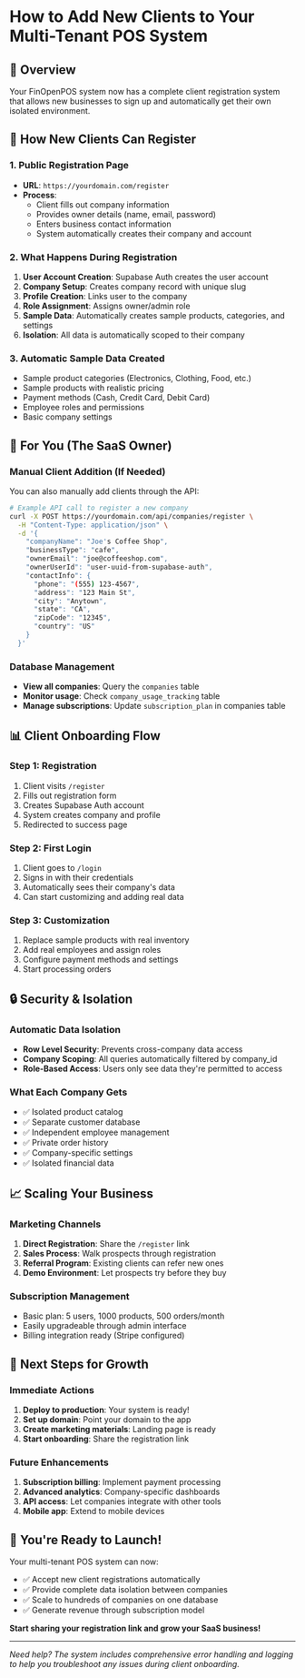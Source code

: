 # How to Add New Clients to Your Multi-Tenant POS System

## 🎯 Overview
Your FinOpenPOS system now has a complete client registration system that allows new businesses to sign up and automatically get their own isolated environment.

## 🚀 How New Clients Can Register

### 1. **Public Registration Page**
- **URL**: `https://yourdomain.com/register`
- **Process**: 
  - Client fills out company information
  - Provides owner details (name, email, password)
  - Enters business contact information
  - System automatically creates their company and account

### 2. **What Happens During Registration**
1. **User Account Creation**: Supabase Auth creates the user account
2. **Company Setup**: Creates company record with unique slug
3. **Profile Creation**: Links user to the company
4. **Role Assignment**: Assigns owner/admin role
5. **Sample Data**: Automatically creates sample products, categories, and settings
6. **Isolation**: All data is automatically scoped to their company

### 3. **Automatic Sample Data Created**
- Sample product categories (Electronics, Clothing, Food, etc.)
- Sample products with realistic pricing
- Payment methods (Cash, Credit Card, Debit Card)
- Employee roles and permissions
- Basic company settings

## 💼 For You (The SaaS Owner)

### Manual Client Addition (If Needed)
You can also manually add clients through the API:

```bash
# Example API call to register a new company
curl -X POST https://yourdomain.com/api/companies/register \
  -H "Content-Type: application/json" \
  -d '{
    "companyName": "Joe's Coffee Shop",
    "businessType": "cafe",
    "ownerEmail": "joe@coffeeshop.com",
    "ownerUserId": "user-uuid-from-supabase-auth",
    "contactInfo": {
      "phone": "(555) 123-4567",
      "address": "123 Main St",
      "city": "Anytown",
      "state": "CA",
      "zipCode": "12345",
      "country": "US"
    }
  }'
```

### Database Management
- **View all companies**: Query the `companies` table
- **Monitor usage**: Check `company_usage_tracking` table
- **Manage subscriptions**: Update `subscription_plan` in companies table

## 📊 Client Onboarding Flow

### Step 1: Registration
1. Client visits `/register`
2. Fills out registration form
3. Creates Supabase Auth account
4. System creates company and profile
5. Redirected to success page

### Step 2: First Login
1. Client goes to `/login`
2. Signs in with their credentials
3. Automatically sees their company's data
4. Can start customizing and adding real data

### Step 3: Customization
1. Replace sample products with real inventory
2. Add real employees and assign roles
3. Configure payment methods and settings
4. Start processing orders

## 🔒 Security & Isolation

### Automatic Data Isolation
- **Row Level Security**: Prevents cross-company data access
- **Company Scoping**: All queries automatically filtered by company_id
- **Role-Based Access**: Users only see data they're permitted to access

### What Each Company Gets
- ✅ Isolated product catalog
- ✅ Separate customer database
- ✅ Independent employee management
- ✅ Private order history
- ✅ Company-specific settings
- ✅ Isolated financial data

## 📈 Scaling Your Business

### Marketing Channels
1. **Direct Registration**: Share the `/register` link
2. **Sales Process**: Walk prospects through registration
3. **Referral Program**: Existing clients can refer new ones
4. **Demo Environment**: Let prospects try before they buy

### Subscription Management
- Basic plan: 5 users, 1000 products, 500 orders/month
- Easily upgradeable through admin interface
- Billing integration ready (Stripe configured)

## 🎯 Next Steps for Growth

### Immediate Actions
1. **Deploy to production**: Your system is ready!
2. **Set up domain**: Point your domain to the app
3. **Create marketing materials**: Landing page is ready
4. **Start onboarding**: Share the registration link

### Future Enhancements
1. **Subscription billing**: Implement payment processing
2. **Advanced analytics**: Company-specific dashboards  
3. **API access**: Let companies integrate with other tools
4. **Mobile app**: Extend to mobile devices

## 🎉 You're Ready to Launch!

Your multi-tenant POS system can now:
- ✅ Accept new client registrations automatically
- ✅ Provide complete data isolation between companies
- ✅ Scale to hundreds of companies on one database
- ✅ Generate revenue through subscription model

**Start sharing your registration link and grow your SaaS business!**

---

*Need help? The system includes comprehensive error handling and logging to help you troubleshoot any issues during client onboarding.*
